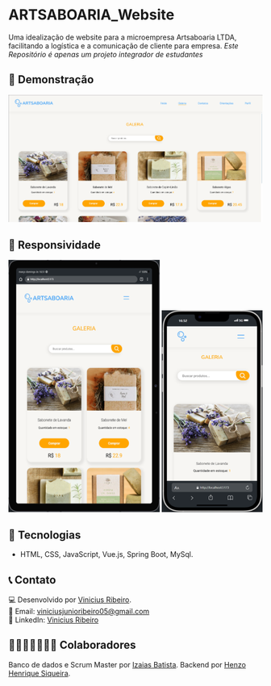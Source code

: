 # ARTSABOARIA_Website
Uma idealização de website para a microempresa Artsaboaria LTDA, facilitando a logística e a comunicação de cliente para empresa. *Este Repositório é apenas um projeto integrador de estudantes*

## 🎥 Demonstração  

<img aling="center" src="ARTSABOARIA/public/Artsaboaria_visualizer.png">

## 📱 Responsividade

<div align="center">
  <img height="500" width="300" src="ARTSABOARIA/public/Artsaboaria_visualizer_tablet.png">
  <img height="400" width="200" src="ARTSABOARIA/public/Artsaboaria_visualizer_mobile.png">
</div>

## 🚀 Tecnologias

- HTML, CSS, JavaScript, Vue.js, Spring Boot, MySql.

## 📞 Contato  
💻 Desenvolvido por [Vinicius Ribeiro](https://github.com/vinny-rbs).  
📧 Email: viniciusjunioribeiro05@gmail.com  
🔗 LinkedIn: [Vinicius Ribeiro](https://www.linkedin.com/in/vinicius-rbs/)

## 👨🏿‍🦲🧑🏻🧔🏽 Colaboradores

Banco de dados e Scrum Master por [Izaias Batista](https://www.linkedin.com/in/izaias-batista-976ba979/).
Backend por [Henzo Henrique Siqueira](https://www.linkedin.com/in/henzo-henrique-siqueira-vasconcelos-2a1ab8271/). 
